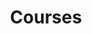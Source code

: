 ---
title: Courses
layout: category
permalink: /courses/
entries_layout: grid
classes: wide
taxonomy: Course
author_profile: false
sidebar:
  - nav: "tutorial"
header:
  overlay_color: "#000"
  overlay_filter: "0.5"
  overlay_image: /assets/images/community.jpg
  teaser: /assets/images/community.jpg
  actions:
    - label: "🕹️ Tutorials"
      url: "/tutorial"
    - label: ":books: Wiki"
      url: "https://github.com/rnanosaur/nanosaur/wiki"
---